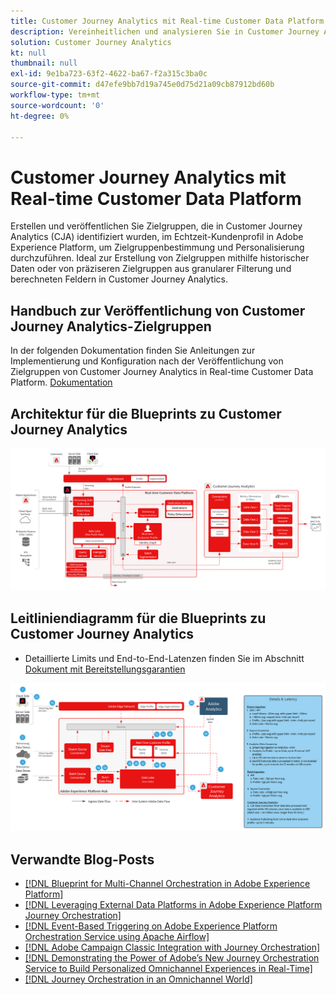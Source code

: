 ```yaml
---
title: Customer Journey Analytics mit Real-time Customer Data Platform
description: Vereinheitlichen und analysieren Sie in Customer Journey Analytics Daten und Kundenverhalten von der gesamten Customer Journey und veröffentlichen Sie in CJA identifizierte Zielgruppe in RTCDP.
solution: Customer Journey Analytics
kt: null
thumbnail: null
exl-id: 9e1ba723-63f2-4622-ba67-f2a315c3ba0c
source-git-commit: d47efe9bb7d19a745e0d75d21a09cb87912bd60b
workflow-type: tm+mt
source-wordcount: '0'
ht-degree: 0%

---
```


# Customer Journey Analytics mit Real-time Customer Data Platform

Erstellen und veröffentlichen Sie Zielgruppen, die in Customer Journey Analytics (CJA) identifiziert wurden, im Echtzeit-Kundenprofil in Adobe Experience Platform, um Zielgruppenbestimmung und Personalisierung durchzuführen. Ideal zur Erstellung von Zielgruppen mithilfe historischer Daten oder von präziseren Zielgruppen aus granularer Filterung und berechneten Feldern in Customer Journey Analytics.

## Handbuch zur Veröffentlichung von Customer Journey Analytics-Zielgruppen

In der folgenden Dokumentation finden Sie Anleitungen zur Implementierung und Konfiguration nach der Veröffentlichung von Zielgruppen von Customer Journey Analytics in Real-time Customer Data Platform. [Dokumentation](https://experienceleague.adobe.com/docs/analytics-platform/using/cja-components/audiences/publish.html?lang=de)

## Architektur für die Blueprints zu Customer Journey Analytics

![Architekturdiagramm](assets/CJA_RTCDP.svg)

## Leitliniendiagramm für die Blueprints zu Customer Journey Analytics

* Detaillierte Limits und End-to-End-Latenzen finden Sie im Abschnitt [Dokument mit Bereitstellungsgarantien](../experience-platform/deployment/guardrails.md)

![Leitliniendiagramm](../experience-platform/assets/CJA_guardrails.svg)

## Verwandte Blog-Posts

* [[!DNL Blueprint for Multi-Channel Orchestration in Adobe Experience Platform]](https://medium.com/adobetech/blueprint-for-multi-channel-orchestration-in-adobe-experience-platform-c68317e94184)
* [[!DNL Leveraging External Data Platforms in Adobe Experience Platform Journey Orchestration]](https://medium.com/adobetech/leveraging-external-data-platforms-in-adobe-experience-platform-journey-orchestration-54fc6134fe17)
* [[!DNL Event-Based Triggering on Adobe Experience Platform Orchestration Service using Apache Airflow]](https://medium.com/adobetech/event-based-triggering-on-adobe-experience-platform-orchestration-service-using-apache-airflow-8607b28251f1)
* [[!DNL Adobe Campaign Classic Integration with Journey Orchestration]](https://medium.com/adobetech/adobe-campaign-classic-integration-with-journey-orchestration-ae577653281)
* [[!DNL Demonstrating the Power of Adobe’s New Journey Orchestration Service to Build Personalized Omnichannel Experiences in Real-Time]](https://medium.com/adobetech/demonstrating-the-power-of-adobes-new-journey-orchestration-service-to-build-personalized-aa60d88cd34)
* [[!DNL Journey Orchestration in an Omnichannel World]](https://medium.com/adobetech/journey-orchestration-in-an-omnichannel-world-3a2d32d556d9)

